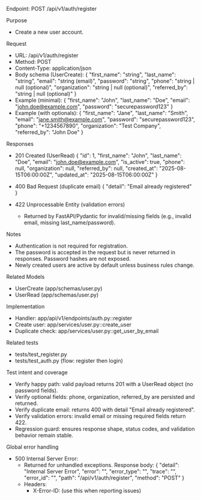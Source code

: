 Endpoint: POST /api/v1/auth/register

Purpose
- Create a new user account.

Request
- URL: /api/v1/auth/register
- Method: POST
- Content-Type: application/json
- Body schema (UserCreate):
  {
    "first_name": "string",
    "last_name": "string",
    "email": "string (email)",
    "password": "string",
    "phone": "string | null (optional)",
    "organization": "string | null (optional)",
    "referred_by": "string | null (optional)"
  }
- Example (minimal):
  {
    "first_name": "John",
    "last_name": "Doe",
    "email": "john.doe@example.com",
    "password": "securepassword123"
  }
- Example (with optionals):
  {
    "first_name": "Jane",
    "last_name": "Smith",
    "email": "jane.smith@example.com",
    "password": "securepassword123",
    "phone": "+1234567890",
    "organization": "Test Company",
    "referred_by": "John Doe"
  }

Responses
- 201 Created (UserRead)
  {
    "id": 1,
    "first_name": "John",
    "last_name": "Doe",
    "email": "john.doe@example.com",
    "is_active": true,
    "phone": null,
    "organization": null,
    "referred_by": null,
    "created_at": "2025-08-15T06:00:00Z",
    "updated_at": "2025-08-15T06:00:00Z"
  }

- 400 Bad Request (duplicate email)
  {
    "detail": "Email already registered"
  }

- 422 Unprocessable Entity (validation errors)
  - Returned by FastAPI/Pydantic for invalid/missing fields (e.g., invalid email, missing last_name/password).

Notes
- Authentication is not required for registration.
- The password is accepted in the request but is never returned in responses. Password hashes are not exposed.
- Newly created users are active by default unless business rules change.

Related Models
- UserCreate (app/schemas/user.py)
- UserRead (app/schemas/user.py)

Implementation
- Handler: app/api/v1/endpoints/auth.py::register
- Create user: app/services/user.py::create_user
- Duplicate check: app/services/user.py::get_user_by_email

Related tests
- tests/test_register.py
- tests/test_auth.py (flow: register then login)

Test intent and coverage
- Verify happy path: valid payload returns 201 with a UserRead object (no password fields).
- Verify optional fields: phone, organization, referred_by are persisted and returned.
- Verify duplicate email: returns 400 with detail "Email already registered".
- Verify validation errors: invalid email or missing required fields return 422.
- Regression guard: ensures response shape, status codes, and validation behavior remain stable.

Global error handling
- 500 Internal Server Error:
  - Returned for unhandled exceptions. Response body:
    {
      "detail": "Internal Server Error",
      "error": "<string message>",
      "error_type": "<ExceptionClass>",
      "trace": "<stack trace string>",
      "error_id": "<UUID>",
      "path": "/api/v1/auth/register",
      "method": "POST"
    }
  - Headers:
    - X-Error-ID: <same UUID as error_id> (use this when reporting issues)
